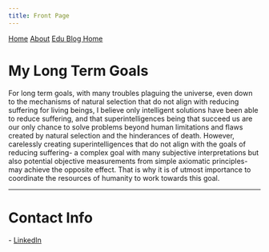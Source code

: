 ```yaml
---
title: Front Page
---
```


<head>
    <script src="https://polyfill.io/v3/polyfill.min.js?features=es6"></script>
    <script id="MathJax-script" async src="https://cdn.jsdelivr.net/npm/mathjax@3/es5/tex-mml-chtml.js"></script>
    <link rel="stylesheet" href="index.css">
</head>

<div class="topnav">
  <a class="active"  href="index.html">Home</a>
  <a href="about.html">About</a>
  <a href="eduBlogHome.html">Edu Blog Home</a>
</div>

<p align="center"><h1><b>My Long Term Goals</b></h1></p>

For long term goals, with many troubles plaguing the universe, even down to the mechanisms of natural selection that do not align with reducing suffering for living beings, I believe only intelligent solutions have been able to reduce suffering, and that superintelligences being that succeed us are our only chance to solve problems beyond human limitations and flaws created by natural selection and the hinderances of death. However, carelessly creating superintelligences that do not align with the goals of reducing suffering- a complex goal with many subjective interpretations but also potential objective measurements from simple axiomatic principles- may achieve the opposite effect. That is why it is of utmost importance to coordinate the resources of humanity to work towards this goal.

---

<p align="center"><h1><b>Contact Info</b></h1></p>
- <a  href="linkedin.com/in/mikelan17">LinkedIn</a>